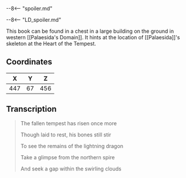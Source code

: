  

--8<-- "spoiler.md"

--8<-- "LD_spoiler.md"

This book can be found in a chest in a large building on the ground in western [[Palaesida's Domain]]. It hints at the location of [[Palaesida]]'s skeleton at the Heart of the Tempest.

## Coordinates
| **X** | **Y** | **Z** |
| :---: | :---: | :---: |
|  447  |  67   |  456  |

## Transcription
> The fallen tempest has risen once more
>
> Though laid to rest, his bones still stir
>
> To see the remains of the lightning dragon
>
> Take a glimpse from the northern spire
>
> And seek a gap within the swirling clouds

